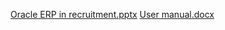 
[Oracle ERP in recruitment.pptx](https://github.com/user-attachments/files/17926872/Oracle.ERP.in.recruitment.pptx)
[User manual.docx](https://github.com/user-attachments/files/17926879/User.manual.docx)
